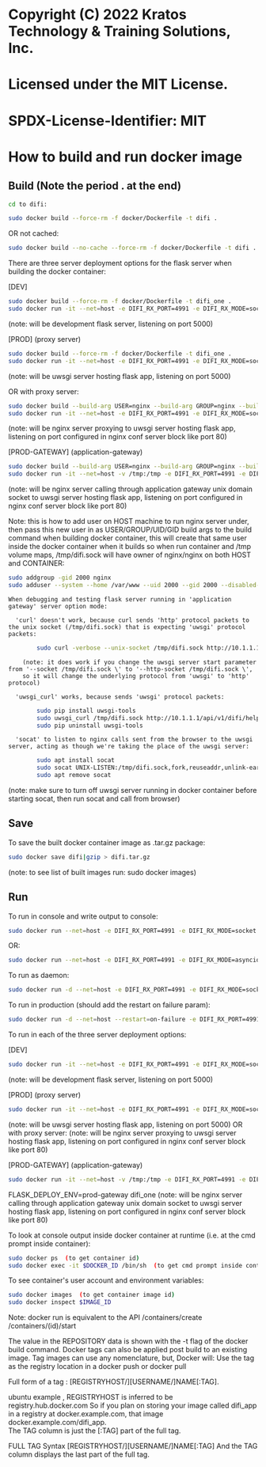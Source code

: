 # Copyright (C) 2022 Kratos Technology & Training Solutions, Inc.
# Licensed under the MIT License.
# SPDX-License-Identifier: MIT
# How to build and run docker image
## Build  (Note the period . at the end)

```bash
cd to difi:

sudo docker build --force-rm -f docker/Dockerfile -t difi .
```
OR not cached:
```bash
sudo docker build --no-cache --force-rm -f docker/Dockerfile -t difi .
```

There are three server deployment options for the flask server when building the docker container:

[DEV]
```bash
sudo docker build --force-rm -f docker/Dockerfile -t difi_one .
sudo docker run -it --net=host -e DIFI_RX_PORT=4991 -e DIFI_RX_MODE=socket -e FLASK_DEPLOY_ENV=dev difi_one
```
(note: will be development flask server, listening on port 5000)

[PROD] (proxy server)
```bash
sudo docker build --force-rm -f docker/Dockerfile -t difi_one .
sudo docker run -it --net=host -e DIFI_RX_PORT=4991 -e DIFI_RX_MODE=socket -e FLASK_DEPLOY_ENV=prod difi_one
```
(note: will be uwsgi server hosting flask app, listening on port 5000)

OR with proxy server:

```bash
sudo docker build --build-arg USER=nginx --build-arg GROUP=nginx --build-arg UID=2000 --build-arg GID=2000 --force-rm -f docker/Dockerfile -t difi_one .
sudo docker run -it --net=host -e DIFI_RX_PORT=4991 -e DIFI_RX_MODE=socket -e FLASK_DEPLOY_ENV=prod difi_one
```

(note: will be nginx server proxying to uwsgi server hosting flask app, listening on port configured in nginx conf server block like port 80)

[PROD-GATEWAY] (application-gateway)
```bash
sudo docker build --build-arg USER=nginx --build-arg GROUP=nginx --build-arg UID=2000 --build-arg GID=2000 --force-rm -f docker/Dockerfile -t difi_one .
sudo docker run -it --net=host -v /tmp:/tmp -e DIFI_RX_PORT=4991 -e DIFI_RX_MODE=socket -e FLASK_DEPLOY_ENV=prod-gateway difi_one
```

(note: will be nginx server calling through application gateway unix domain socket to uwsgi server hosting flask app, listening on port configured in nginx conf server block like port 80)

Note: this is how to add user on HOST machine to run nginx server under, then pass this new user in as USER/GROUP/UID/GID build args to the build command when building docker container, this will create that same user inside the docker container when it builds so when run container and /tmp volume maps, /tmp/difi.sock will have owner of nginx/nginx on both HOST and CONTAINER:
          
```bash
sudo addgroup -gid 2000 nginx
sudo adduser --system --home /var/www --uid 2000 --gid 2000 --disabled-login nginx
```

    When debugging and testing flask server running in 'application gateway' server option mode:

      'curl' doesn't work, because curl sends 'http' protocol packets to the unix socket (/tmp/difi.sock) that is expecting 'uwsgi' protocol packets:
```bash
        sudo curl -verbose --unix-socket /tmp/difi.sock http://10.1.1.1/api/v1/difi/help/api
```
        (note: it does work if you change the uwsgi server start parameter from '--socket /tmp/difi.sock \' to '--http-socket /tmp/difi.sock \',
        so it will change the underlying protocol from 'uwsgi' to 'http' protocol)

      'uwsgi_curl' works, because sends 'uwsgi' protocol packets:
```bash
        sudo pip install uwsgi-tools
        sudo uwsgi_curl /tmp/difi.sock http://10.1.1.1/api/v1/difi/help/api
        sudo pip uninstall uwsgi-tools
```

      'socat' to listen to nginx calls sent from the browser to the uwsgi server, acting as though we're taking the place of the uwsgi server:
```bash
        sudo apt install socat
        sudo socat UNIX-LISTEN:/tmp/difi.sock,fork,reuseaddr,unlink-early,user=www-data,group=www-data,mode=777 -
        sudo apt remove socat
```

(note: make sure to turn off uwsgi server running in docker container before starting socat, then run socat and call from browser)

## Save
To save the built docker container image as .tar.gz package:
```bash
sudo docker save difi|gzip > difi.tar.gz
```
(note: to see list of built images run: sudo docker images)

## Run
To run in console and write output to console:
```bash
sudo docker run --net=host -e DIFI_RX_PORT=4991 -e DIFI_RX_MODE=socket -i -t difi
```
OR:
```bash
sudo docker run --net=host -e DIFI_RX_PORT=4991 -e DIFI_RX_MODE=asyncio -i -t difi
```
To run as daemon:
```bash
sudo docker run -d --net=host -e DIFI_RX_PORT=4991 -e DIFI_RX_MODE=socket -i -t difi
```
To run in production (should add the restart on failure param):
```bash
sudo docker run -d --net=host --restart=on-failure -e DIFI_RX_PORT=4991 -e DIFI_RX_MODE=socket -i -t difi
```
To run in each of the three server deployment options:

 [DEV]
 ```bash
 sudo docker run -it --net=host -e DIFI_RX_PORT=4991 -e DIFI_RX_MODE=socket -e FLASK_DEPLOY_ENV=dev difi_one
 ```
 (note: will be development flask server, listening on port 5000)

 [PROD] (proxy server)
 ```bash
 sudo docker run -it --net=host -e DIFI_RX_PORT=4991 -e DIFI_RX_MODE=socket -e FLASK_DEPLOY_ENV=prod difi_one
 ```
 (note: will be uwsgi server hosting flask app, listening on port 5000)
 OR with proxy server:
 (note: will be nginx server proxying to uwsgi server hosting flask app, listening on port configured in nginx conf server block like port 80)
 
 [PROD-GATEWAY] (application-gateway)
 ```bash
 sudo docker run -it --net=host -v /tmp:/tmp -e DIFI_RX_PORT=4991 -e DIFI_RX_MODE=socket -e 
 ```
 FLASK_DEPLOY_ENV=prod-gateway difi_one
 (note: will be nginx server calling through application gateway unix domain socket to uwsgi server hosting flask app, listening on port configured in nginx conf server block like port 80)

To look at console output inside docker container at runtime (i.e. at the cmd prompt inside container):
```bash
sudo docker ps  (to get container id)
sudo docker exec -it $DOCKER_ID /bin/sh  (to get cmd prompt inside container)
```
To see container's user account and environment variables:
```bash
sudo docker images  (to get container image id)
sudo docker inspect $IMAGE_ID
```

Note: docker run is equivalent to the API 
/containers/create 
/containers/(id)/start

<p>
The value in the REPOSITORY data is shown with the -t flag of the docker build command.
Docker tags can also be applied post build to an existing image. 
Tag images can use any nomenclature, but,
Docker will: 
    Use the tag as the registry location in a docker push or docker pull

Full form of a tag :
  [REGISTRYHOST/][USERNAME/]NAME[:TAG]. 
  
ubuntu example , REGISTRYHOST is inferred to be  
registry.hub.docker.com 
So if you plan on storing your image called difi_app in a registry at docker.example.com, that image docker.example.com/difi_app.   
The TAG column is just the [:TAG] part of the full tag. 

FULL TAG Syntax
    [REGISTRYHOST/][USERNAME/]NAME[:TAG]
And the TAG column displays the last part of the full tag.

